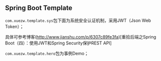 ## Spring Boot Template

`com.xuezw.template.sys`包下面为系统安全认证机制，采用JWT（Json Web Token）；

具体可参考博客(http://www.jianshu.com/p/6307c89fe3fa)[重拾后端之Spring Boot（四）：使用JWT和Spring Security保护REST API]

`com.xuezw.template.hero`包为事例Demo；